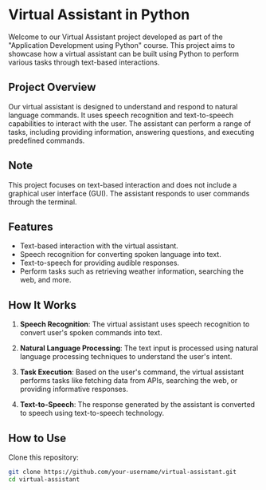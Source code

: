 # Virtual Assistant in Python

Welcome to our Virtual Assistant project developed as part of the "Application Development using Python" course. This project aims to showcase how a virtual assistant can be built using Python to perform various tasks through text-based interactions.

## Project Overview

Our virtual assistant is designed to understand and respond to natural language commands. It uses speech recognition and text-to-speech capabilities to interact with the user. The assistant can perform a range of tasks, including providing information, answering questions, and executing predefined commands.

## Note

This project focuses on text-based interaction and does not include a graphical user interface (GUI). The assistant responds to user commands through the terminal.

## Features

- Text-based interaction with the virtual assistant.
- Speech recognition for converting spoken language into text.
- Text-to-speech for providing audible responses.
- Perform tasks such as retrieving weather information, searching the web, and more.

## How It Works

1. **Speech Recognition**: The virtual assistant uses speech recognition to convert user's spoken commands into text.

2. **Natural Language Processing**: The text input is processed using natural language processing techniques to understand the user's intent.

3. **Task Execution**: Based on the user's command, the virtual assistant performs tasks like fetching data from APIs, searching the web, or providing informative responses.

4. **Text-to-Speech**: The response generated by the assistant is converted to speech using text-to-speech technology.

## How to Use

Clone this repository:

   ```bash
   git clone https://github.com/your-username/virtual-assistant.git
   cd virtual-assistant


